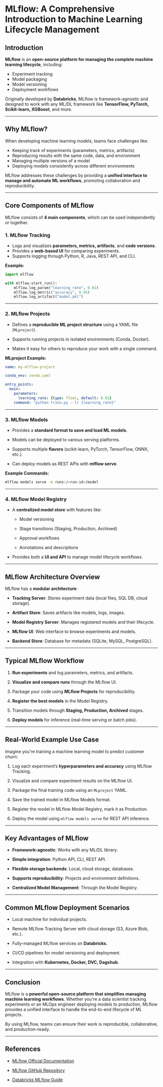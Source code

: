 # MLflow: A Comprehensive Introduction to Machine Learning Lifecycle Management

## Introduction

**MLflow** is an **open-source platform for managing the complete machine learning lifecycle**, including:
- Experiment tracking
- Model packaging
- Model versioning
- Deployment workflows

Originally developed by **Databricks**, MLflow is framework-agnostic and designed to work with any ML/DL framework like **TensorFlow, PyTorch, Scikit-learn, XGBoost**, and more.

---

## Why MLflow?

When developing machine learning models, teams face challenges like:
- Keeping track of experiments (parameters, metrics, artifacts)
- Reproducing results with the same code, data, and environment
- Managing multiple versions of a model
- Deploying models consistently across different environments

MLflow addresses these challenges by providing a **unified interface to manage and automate ML workflows**, promoting collaboration and reproducibility.

---

## Core Components of MLflow

MLflow consists of **4 main components**, which can be used independently or together.

### 1. MLflow Tracking
- Logs and visualizes **parameters, metrics, artifacts**, and **code versions**.
- Provides a **web-based UI** for comparing experiments.
- Supports logging through Python, R, Java, REST API, and CLI.

**Example:**
```python
import mlflow

with mlflow.start_run():
    mlflow.log_param("learning_rate", 0.01)
    mlflow.log_metric("accuracy", 0.95)
    mlflow.log_artifact("model.pkl")
````

---

### 2. MLflow Projects

- Defines a **reproducible ML project structure** using a YAML file (`MLproject`).
    
- Supports running projects in isolated environments (Conda, Docker).
    
- Makes it easy for others to reproduce your work with a single command.
    

**MLproject Example:**

```yaml
name: my-mlflow-project

conda_env: conda.yaml

entry_points:
  main:
    parameters:
      learning_rate: {type: float, default: 0.01}
    command: "python train.py --lr {learning_rate}"
```

---

### 3. MLflow Models

- Provides a **standard format to save and load ML models**.
    
- Models can be deployed to various serving platforms.
    
- Supports multiple **flavors** (scikit-learn, PyTorch, TensorFlow, ONNX, etc.).
    
- Can deploy models as REST APIs with **mlflow serve**.
    

**Example Commands:**

```bash
mlflow models serve -m runs:/<run-id>/model
```

---

### 4. MLflow Model Registry

- A **centralized model store** with features like:
    
    - Model versioning
        
    - Stage transitions (Staging, Production, Archived)
        
    - Approval workflows
        
    - Annotations and descriptions
        
- Provides both a **UI and API** to manage model lifecycle workflows.
    

---

## MLflow Architecture Overview

MLflow has a **modular architecture**:

- **Tracking Server**: Stores experiment data (local files, SQL DB, cloud storage).
    
- **Artifact Store**: Saves artifacts like models, logs, images.
    
- **Model Registry Server**: Manages registered models and their lifecycle.
    
- **MLflow UI**: Web interface to browse experiments and models.
    
- **Backend Store**: Database for metadata (SQLite, MySQL, PostgreSQL).
    

---

## Typical MLflow Workflow

1. **Run experiments** and log parameters, metrics, and artifacts.
    
2. **Visualize and compare runs** through the MLflow UI.
    
3. Package your code using **MLflow Projects** for reproducibility.
    
4. **Register the best models** in the Model Registry.
    
5. Transition models through **Staging, Production, Archived** stages.
    
6. **Deploy models** for inference (real-time serving or batch jobs).
    

---

## Real-World Example Use Case

Imagine you're training a machine learning model to predict customer churn:

1. Log each experiment’s **hyperparameters and accuracy** using MLflow Tracking.
    
2. Visualize and compare experiment results on the MLflow UI.
    
3. Package the final training code using an `MLproject` YAML.
    
4. Save the trained model in MLflow Models format.
    
5. Register the model in MLflow Model Registry, mark it as Production.
    
6. Deploy the model using `mlflow models serve` for REST API inference.
    

---

## Key Advantages of MLflow

- **Framework-agnostic**: Works with any ML/DL library.
    
- **Simple integration**: Python API, CLI, REST API.
    
- **Flexible storage backends**: Local, cloud storage, databases.
    
- **Supports reproducibility**: Projects and environment definitions.
    
- **Centralized Model Management**: Through the Model Registry.
    

---

## Common MLflow Deployment Scenarios

- Local machine for individual projects.
    
- Remote MLflow Tracking Server with cloud storage (S3, Azure Blob, etc.).
    
- Fully-managed MLflow services on **Databricks**.
    
- CI/CD pipelines for model versioning and deployment.
    
- Integration with **Kubernetes, Docker, DVC, Dagshub**.
    

---

## Conclusion

MLflow is a **powerful open-source platform that simplifies managing machine learning workflows**. Whether you're a data scientist tracking experiments or an MLOps engineer deploying models to production, MLflow provides a unified interface to handle the end-to-end lifecycle of ML projects.

By using MLflow, teams can ensure their work is reproducible, collaborative, and production-ready.

---

## References

- [MLflow Official Documentation](https://mlflow.org/docs/latest/index.html)
    
- [MLflow GitHub Repository](https://github.com/mlflow/mlflow)
    
- [Databricks MLflow Guide](https://databricks.com/product/managed-mlflow)